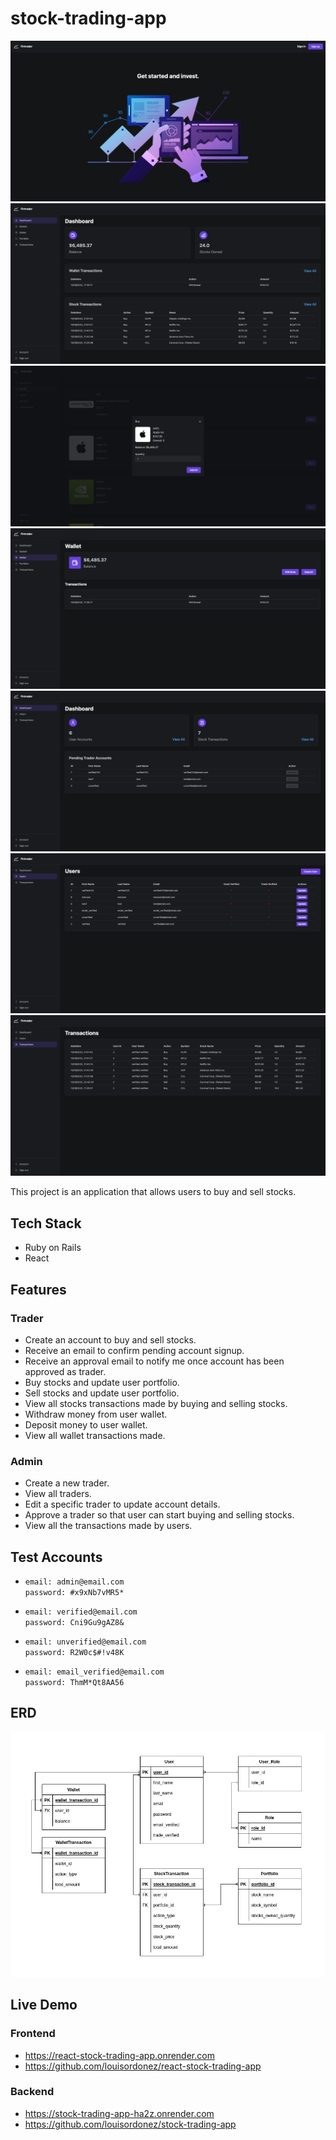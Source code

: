 # stock-trading-app

![Screenshot](./docs/images/screenshots/landing.png)
![Screenshot](./docs/images/screenshots/user/user_dashboard.png)
![Screenshot](./docs/images/screenshots/user/user_market.png)
![Screenshot](./docs/images/screenshots/user/user_wallet.png)
![Screenshot](./docs/images/screenshots/admin/admin_dashboard.png)
![Screenshot](./docs/images/screenshots/admin/admin_users.png)
![Screenshot](./docs/images/screenshots/admin/admin_transactions.png)

This project is an application that allows users to buy and sell stocks.

## Tech Stack

- Ruby on Rails
- React

## Features

### Trader

- Create an account to buy and sell stocks.
- Receive an email to confirm pending account signup.
- Receive an approval email to notify me once account has been approved as trader.
- Buy stocks and update user portfolio.
- Sell stocks and update user portfolio.
- View all stocks transactions made by buying and selling stocks.
- Withdraw money from user wallet.
- Deposit money to user wallet.
- View all wallet transactions made.

### Admin

- Create a new trader.
- View all traders.
- Edit a specific trader to update account details.
- Approve a trader so that user can start buying and selling stocks.
- View all the transactions made by users.

## Test Accounts

- `email: admin@email.com`  
  `password: #x9xNb7vMR5*`

- `email: verified@email.com`  
  `password: Cni9Gu9gAZ8&`

- `email: unverified@email.com`  
  `password: R2W0c$#!v48K`

- `email: email_verified@email.com`  
  `password: ThmM*Qt8AA56`

## ERD

![ERD](./docs/images/erd/Fintrader_ERD.jpeg)

## Live Demo

### Frontend

- https://react-stock-trading-app.onrender.com
- https://github.com/louisordonez/react-stock-trading-app

### Backend

- https://stock-trading-app-ha2z.onrender.com
- https://github.com/louisordonez/stock-trading-app
